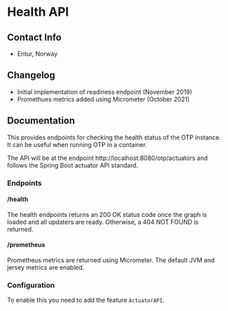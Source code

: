 # Health API

## Contact Info
- Entur, Norway

## Changelog
- Initial implementation of readiness endpoint (November 2019)
- Promethues metrics added using Micrometer (October 2021)

## Documentation
This provides endpoints for checking the health status of the OTP instance. It can be useful when
running OTP in a container.

The API will be at the endpoint http://localhost:8080/otp/actuators and follows the Spring Boot
actuator API standard.

### Endpoints

#### /health

The health endpoints returns an 200 OK status code once the graph is loaded and all updaters are ready.
Otherwise, a 404 NOT FOUND is returned.

#### /prometheus

Prometheus metrics are returned using Micrometer. The default JVM and jersey metrics are enabled.

### Configuration
To enable this you need to add the feature `ActuatorAPI`.
